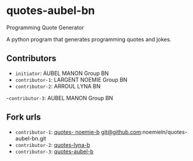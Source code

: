 # quotes-aubel-bn
 Programming Quote Generator

A python program that generates programming quotes and jokes.

## Contributors
- `initiator`: AUBEL MANON Group BN
- `contributor-1`: LARGENT NOEMIE Group BN
- `contributor-2`: ARROUL LYNA BN 

-`contributor-3`: AUBEL MANON Group BN 


## Fork urls
- `contributor-1`: [quotes- noemie-b]()  git@github.com:noemieln/quotes-aubel-bn.git
- `contributor-2`: [quotes-lyna-b]()
- `contributor-3`: [quotes-aubel-b]()
